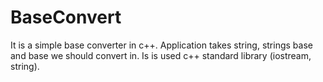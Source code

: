 # BaseConvert
It is a simple base converter in c++. 
Application takes string, strings base and base we should convert in.
Is is used c++ standard library (iostream, string).
